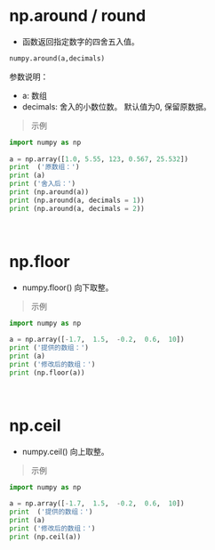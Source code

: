 &emsp;
# np.around / round
- 函数返回指定数字的四舍五入值。
```python
numpy.around(a,decimals)
```
参数说明：

- a: 数组
- decimals: 舍入的小数位数。 默认值为0, 保留原数据。 
>示例

```python
import numpy as np
 
a = np.array([1.0, 5.55, 123, 0.567, 25.532])  
print  ('原数组：')
print (a)
print ('舍入后：')
print (np.around(a))
print (np.around(a, decimals = 1))
print (np.around(a, decimals = 2))
```


&emsp;
# np.floor
- numpy.floor() 向下取整。

>示例
```python
import numpy as np
 
a = np.array([-1.7,  1.5,  -0.2,  0.6,  10])
print ('提供的数组：')
print (a)
print ('修改后的数组：')
print (np.floor(a))
```

&emsp;
# np.ceil
- numpy.ceil() 向上取整。

>示例
```python
import numpy as np
 
a = np.array([-1.7,  1.5,  -0.2,  0.6,  10])  
print  ('提供的数组：')
print (a)
print ('修改后的数组：')
print (np.ceil(a))
```